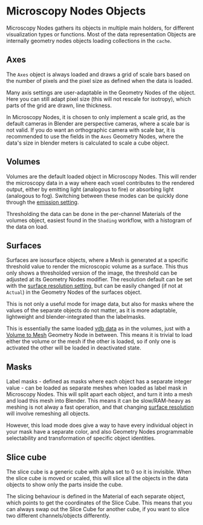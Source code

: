 # Microscopy Nodes Objects

Microscopy Nodes gathers its objects in multiple main holders, for different visualization types or functions. Most of the data representation Objects are internally geometry nodes objects loading collections in the `cache`. 

## Axes
The `Axes` object is always loaded and draws a grid of scale bars based on the number of pixels and the pixel size as defined when the data is loaded. 

Many axis settings are user-adaptable in the Geometry Nodes of the object. Here you can still adapt pixel size (this will not rescale for isotropy), which parts of the grid are drawn, line thickness. 

In Microscopy Nodes, it is chosen to only implement a scale grid, as the default cameras in Blender are perspective cameras, where a scale bar is not valid. If you do want an orthographic camera with scale bar, it is recommended to use the fields in the `Axes` Geometry Nodes, where the data's size in blender meters is calculated to scale a cube object.

## Volumes 
Volumes are the default loaded object in Microscopy Nodes. This will render the microscopy data in a way where each voxel contributes to the rendered output, either by emitting light (analogous to fire) or absorbing light (analogous to fog). Switching between these modes can be quickly done through the [emission setting](./settings.md#emission).

Thresholding the data can be done in the per-channel Materials of the volumes object, easiest found in the `Shading` workflow, with a histogram of the data on load.

## Surfaces
Surfaces are isosurface objects, where a Mesh is generated at a specific threshold value to render the microscopic volume as a surface. This thus only shows a thresholded version of the image, the threshold can be adjusted at its Geometry Nodes modifier. The resolution default can be set with the [surface resolution setting](./settings.md#surface-resolution), but can be easily changed (if not at `Actual`) in the Geometry Nodes of the surfaces object. 

This is not only a useful mode for image data, but also for masks where the values of the separate objects do not matter, as it is more adaptable, lightweight and blender-integrated than the labelmasks.

This is essentially the same loaded [vdb data](./file_types.md#vdb-files) as in the volumes, just with a [Volume to Mesh](https://docs.blender.org/manual/en/latest/modeling/geometry_nodes/volume/operations/volume_to_mesh.html#volume-to-mesh-node) Geometry Node in between. This means it is trivial to load either the volume or the mesh if the other is loaded, so if only one is activated the other will be loaded in deactivated state.

## Masks
Label masks - defined as masks where each object has a separate integer value - can be loaded as separate meshes when loaded as label mask in Microscopy Nodes. This will split apart each object, and turn it into a mesh and load this mesh into Blender. This means it can be slow/RAM-heavy as meshing is not alway a fast operation, and that changing [surface resolution](./settings.md#surface-resolution) will involve remeshing all objects.

However, this load mode does give a way to have every individual object in your mask have a separate color, and also Geometry Nodes programmable selectability and transformation of specific object identities.

## Slice cube
The slice cube is a generic cube with alpha set to 0 so it is invisible. When the slice cube is moved or scaled, this will slice all the objects in the data objects to show only the parts inside the cube. 

The slicing behaviour is defined in the Material of each separate object, which points to get the coordinates of the Slice Cube. This means that you can always swap out the Slice Cube for another cube, if you want to slice two different channels/objects differently. 